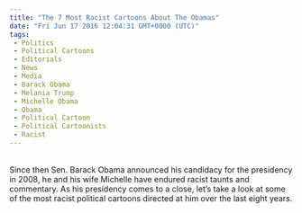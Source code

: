 ```yaml
---
title: "The 7 Most Racist Cartoons About The Obamas"
date: "Fri Jun 17 2016 12:04:31 GMT+0000 (UTC)"
tags: 
 - Politics
 - Political Cartoons
 - Editorials
 - News
 - Media
 - Barack Obama
 - Melania Trump
 - Michelle Obama
 - Obama
 - Political Cartoon
 - Political Cartoonists
 - Racist
---
```

<p><!--OffDef--><br>
Since then Sen. Barack Obama announced his candidacy for the presidency in 2008, he and his wife Michelle have endured racist taunts and commentary. As his presidency comes to a close, let&#x2019;s take a look at some of the most racist political cartoons directed at him over the last eight years.</p><p><!--Ads1--></p>